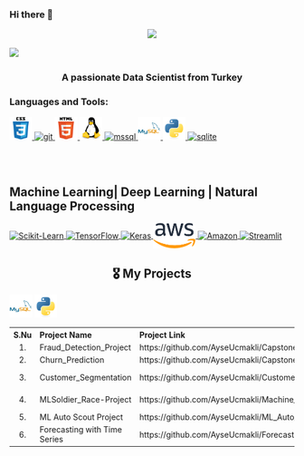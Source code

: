 ### Hi there 👋

<p align="center">
  <img src="https://readme-typing-svg.demolab.com/?lines=I'm a Data Scientist!;I used it in my projects ;Python|Matplotlib |Numpy|Pandas ;Seaborn|Sci-kitLearn|Tensorflow|Keras; Tableau|ML|DL|NLP ; !&font=Fira%20Code&center=true&width=380&height=50&duration=4000&pause=1000">
</p>

[![](https://img.shields.io/badge/linkedin-%230077B5.svg?&style=for-the-badge&logo=linkedin&logoColor=white)](https://www.linkedin.com/in/ay%C5%9Fe-ucmakli/)
<h3 align="center">A passionate Data Scientist from Turkey</h3>
<h3 align="left">Languages and Tools:</h3>

<p align="left"> <a href="https://www.w3schools.com/css/" target="_blank" rel="noreferrer"> <img src="https://raw.githubusercontent.com/devicons/devicon/master/icons/css3/css3-original-wordmark.svg" alt="css3" width="40" height="40"/> </a> <a href="https://git-scm.com/" target="_blank" rel="noreferrer"> <img src="https://www.vectorlogo.zone/logos/git-scm/git-scm-icon.svg" alt="git" width="40" height="40"/> </a> <a href="https://www.w3.org/html/" target="_blank" rel="noreferrer"> <img src="https://raw.githubusercontent.com/devicons/devicon/master/icons/html5/html5-original-wordmark.svg" alt="html5" width="40" height="40"/> </a> <a href="https://www.linux.org/" target="_blank" rel="noreferrer"> <img src="https://raw.githubusercontent.com/devicons/devicon/master/icons/linux/linux-original.svg" alt="linux" width="40" height="40"/> </a> <a href="https://www.microsoft.com/en-us/sql-server" target="_blank" rel="noreferrer"> <img src="https://www.svgrepo.com/show/303229/microsoft-sql-server-logo.svg" alt="mssql" width="40" height="40"/> </a> <a href="https://www.mysql.com/" target="_blank" rel="noreferrer"> <img src="https://raw.githubusercontent.com/devicons/devicon/master/icons/mysql/mysql-original-wordmark.svg" alt="mysql" width="40" height="40"/> </a> <a href="https://www.python.org" target="_blank" rel="noreferrer"> <img src="https://raw.githubusercontent.com/devicons/devicon/master/icons/python/python-original.svg" alt="python" width="40" height="40"/> </a><a href="https://www.sqlite.org/" target="_blank" rel="noreferrer"> <img src="https://www.vectorlogo.zone/logos/sqlite/sqlite-icon.svg" alt="sqlite" width="40" height="40"/> </a> </p>

<br><br>


## Machine Learning| Deep Learning | Natural Language Processing 
<p align="left">
<a href="#" target="_blank"> <img align="center" src="https://img.shields.io/badge/scikit--learn-%23F7931E.svg?style=for-the-badge&logo=scikit-learn&logoColor=white" alt = Scikit-Learn height="45"/> </a>
<a href="#" target="_blank"> <img align="center" src="https://img.shields.io/badge/TensorFlow-%23FF6F00.svg?style=for-the-badge&logo=TensorFlow&logoColor=white" alt = TensorFlow height="45"/> </a>
<a href="#" target="_blank"> <img align="center" src="https://img.shields.io/badge/Keras-%23D00000.svg?style=for-the-badge&logo=Keras&logoColor=white" alt = Keras height="45"/> </a>
<a href="#" target="_blank"> <img align="center" src="https://raw.githubusercontent.com/Delta456/Delta456/master/img/aws.png" alt = AWS height="45"/> </a>
<a href="#" target="_blank"> <img align="center" src="https://wwwsitecorecom.azureedge.net/-/media/sitecoresite/images/home/products/marketplace/sitecore-cdp-integration-for-amazon-sagemaker/amazon_sagemaker-min.png?md=20220523T181222Z" alt = Amazon SageMaker height="55"/> </a>
<a href="#" target="_blank"> <img align="center" src="https://streamlit.io/images/brand/streamlit-logo-primary-colormark-darktext.png" alt = Streamlit height="55"/> </a>
</p>

### <h2 align="center">&#127894; My Projects</h2>

<a href="#" target="_blank"> <img src="https://raw.githubusercontent.com/devicons/devicon/master/icons/mysql/mysql-original-wordmark.svg" alt="mysql" width="40" height="40"/></a>
<a href="#" target="_blank"> <img src="https://raw.githubusercontent.com/devicons/devicon/master/icons/python/python-original.svg" alt="python" width="40" height="40"/> </a> 

 <table>
<tr >
    <th width="5%">S.Nu </th>
    <th align="left" width="20%">Project Name</th>
    <th align="left" width="40%">Project Link</th>
    <th align="left" width="30%">Libraries and Technologies I use</th>
  
</tr>
  
<tr>
    <td align=center >1.</td>
    <td>Fraud_Detection_Project </td>
    <td>https://github.com/AyseUcmakli/Capstone_Fraud_Detection_Project</td> 
    <td>ML_Models-ANN-Smote</td>
</tr>
  
 <tr>
    <td align=center >2.</td>
    <td>Churn_Prediction </td>
    <td>https://github.com/AyseUcmakli/Capstone_Project-Churn_Prediction</td> 
    <td>ML_Models-ANN-elbow_method</td>
</tr>

      
<tr>
    <td align=center >3.</td>
    <td>Customer_Segmentation</td>
    <td>https://github.com/AyseUcmakli/Customer_segmentation_RFM_Kmeans_Cohort_Analysis</td> 
    <td>RFM&Cohort_analysis-K-Means_Clustering_CustSegmentation</td>
</tr>

<tr>
    <td align=center >4.</td>
    <td>MLSoldier_Race-Project</td>
    <td>https://github.com/AyseUcmakli/Machine_Learning/blob/main/ML_Soldier_Race_Project/soldier_race_project_solution.ipynb</td> 
    <td>Logistic-XGBoost-SVM-RandomForest-Smote-Shap</td>
</tr>
  
 <tr>
    <td align=center >5.</td>
    <td>ML Auto Scout Project </td>
    <td>https://github.com/AyseUcmakli/ML_Auto_scout_project_1</td> 
    <td></td>
</tr>
  
  
<tr>
    <td align=center >6.</td>
    <td>Forecasting with Time Series </td>
    <td>https://github.com/AyseUcmakli/Forecasting-Bus-Demand-in-Banana-Republic-Municipalities</td> 
    <td>Exponential Smoothing, ARIMA,</td>
</tr>


<!--
**AyseUcmakli/AyseUcmakli** is a ✨ _special_ ✨ repository because its `README.md` (this file) appears on your GitHub profile.

Here are some ideas to get you started:

- 🔭 I’m currently working on ...
- 🌱 I’m currently learning ...
- 👯 I’m looking to collaborate on ...
- 🤔 I’m looking for help with ...
- 💬 Ask me about ...
- 📫 How to reach me: ...
- 😄 Pronouns: ...
- ⚡ Fun fact: ...
-->
 
